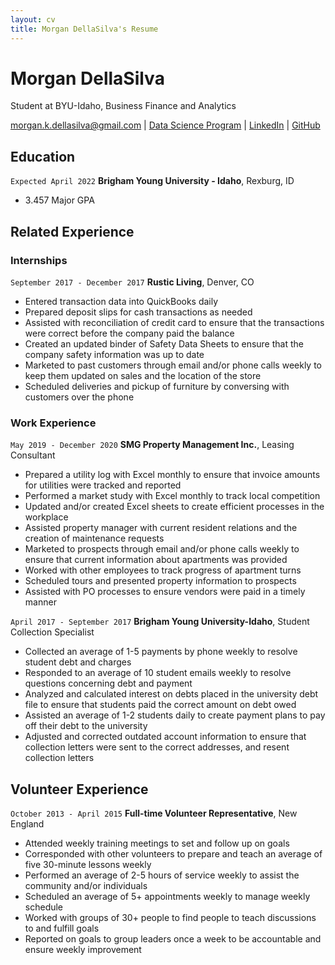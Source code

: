 ```yaml
---
layout: cv
title: Morgan DellaSilva's Resume
---
```

# Morgan DellaSilva
Student at BYU-Idaho, Business Finance and Analytics

<div id="webaddress">
<a href="morgan.k.dellasilva@gmail.com">morgan.k.dellasilva@gmail.com</a>
| <a href="https://byuidatascience.github.io/development.html">Data Science Program</a>
| <a href="https://www.linkedin.com/in/morgan-dellasilva/">LinkedIn</a>
| <a href="https://github.com/Mdellasilva">GitHub</a>
</div>

<!-- https://www.monique.tech/the-art-of-markdown -->

## Education

`Expected April 2022`
__Brigham Young University - Idaho__, Rexburg, ID

- 3.457 Major GPA


## Related Experience

### Internships

`September 2017 - December 2017`
__Rustic Living__, Denver, CO

- Entered transaction data into QuickBooks daily
- Prepared deposit slips for cash transactions as needed 
- Assisted with reconciliation of credit card to ensure that the transactions were correct before the company paid the balance
- Created an updated binder of Safety Data Sheets to ensure that the company safety information was up to date
- Marketed to past customers through email and/or phone calls weekly to keep them updated on sales and the location of the store
- Scheduled deliveries and pickup of furniture by conversing with customers over the phone


### Work Experience

`May 2019 - December 2020`
__SMG Property Management Inc.__, Leasing Consultant

- Prepared a utility log with Excel monthly to ensure that invoice amounts for utilities were tracked and reported
- Performed a market study with Excel monthly to track local competition
- Updated and/or created Excel sheets to create efficient processes in the workplace
- Assisted property manager with current resident relations and the creation of maintenance requests
- Marketed to prospects through email and/or phone calls weekly to ensure that current information about apartments was provided
- Worked with other employees to track progress of apartment turns
- Scheduled tours and presented property information to prospects
- Assisted with PO processes to ensure vendors were paid in a timely manner


`April 2017 - September 2017`
__Brigham Young University-Idaho__, Student Collection Specialist

- Collected an average of 1-5 payments by phone weekly to resolve student debt and charges
- Responded to an average of 10 student emails weekly to resolve questions concerning debt and payment
-  Analyzed and calculated interest on debts placed in the university debt file to ensure that students paid the correct amount on debt owed
-  Assisted an average of 1-2 students daily to create payment plans to pay off their debt to the university
-   Adjusted and corrected outdated account information to ensure that collection letters were sent to the correct addresses, and resent collection letters


## Volunteer Experience

`October 2013 - April 2015`
__Full-time Volunteer Representative__, New England

- Attended weekly training meetings to set and follow up on goals 
- Corresponded with other volunteers to prepare and teach an average of five 30-minute lessons weekly 
- Performed an average of 2-5 hours of service weekly to assist the community and/or individuals 
- Scheduled an average of 5+ appointments weekly to manage weekly schedule 
- Worked with groups of 30+ people to find people to teach discussions to and fulfill goals 
- Reported on goals to group leaders once a week to be accountable and ensure weekly improvement

<!-- ### Footer

Last updated: Dec 2021 -->


